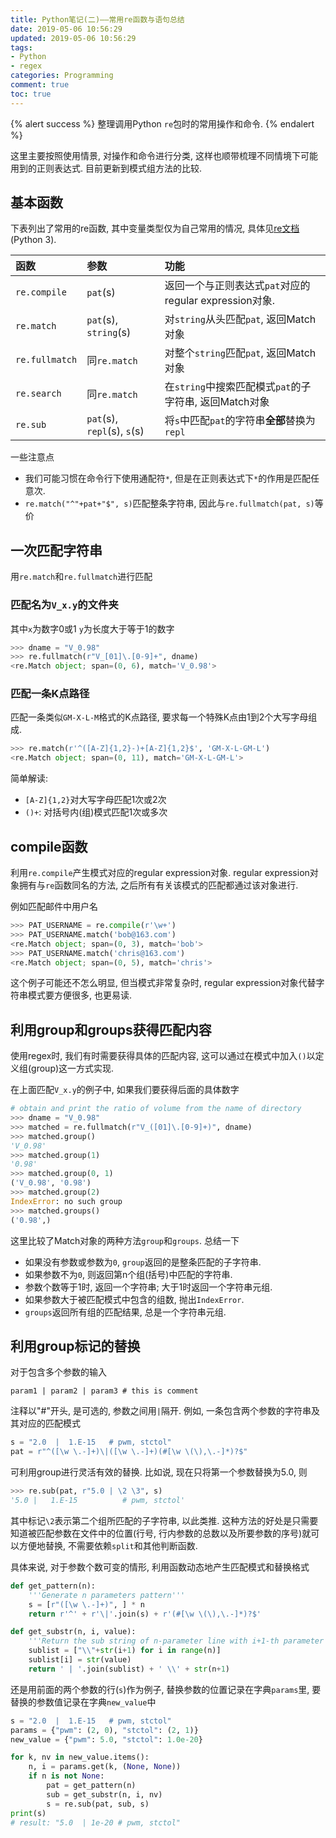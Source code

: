 ```yaml
---
title: Python笔记(二)——常用re函数与语句总结
date: 2019-05-06 10:56:29
updated: 2019-05-06 10:56:29
tags:
- Python
- regex
categories: Programming
comment: true
toc: true
---
```


{% alert success %}
整理调用Python `re`包时的常用操作和命令.
{% endalert %}

<!--more-->

这里主要按照使用情景, 对操作和命令进行分类, 这样也顺带梳理不同情境下可能用到的正则表达式. 目前更新到模式组方法的比较.

## 基本函数

下表列出了常用的re函数, 其中变量类型仅为自己常用的情况, 具体见[re文档](https://docs.python.org/3/library/re.html)(Python 3).

| 函数           | 参数                        | 功能                                                   |
| :------------- | :-------------------------- | :----------------------------------------------------- |
| `re.compile`   | `pat`(s)                    | 返回一个与正则表达式`pat`对应的regular expression对象. |
| `re.match`     | `pat`(s), `string`(s)       | 对`string`从头匹配`pat`, 返回Match对象                 |
| `re.fullmatch` | 同`re.match`                | 对整个`string`匹配`pat`, 返回Match对象                 |
| `re.search`    | 同`re.match`                | 在`string`中搜索匹配模式`pat`的子字符串, 返回Match对象 |
| `re.sub`       | `pat`(s), `repl`(s), `s`(s) | 将`s`中匹配`pat`的字符串**全部**替换为`repl`           |

一些注意点

- 我们可能习惯在命令行下使用通配符`*`, 但是在正则表达式下`*`的作用是匹配任意次.
- `re.match("^"+pat+"$", s)`匹配整条字符串, 因此与`re.fullmatch(pat, s)`等价

## 一次匹配字符串

用`re.match`和`re.fullmatch`进行匹配

### 匹配名为`V_x.y`的文件夹

其中`x`为数字0或1 `y`为长度大于等于1的数字

```python
>>> dname = "V_0.98"
>>> re.fullmatch(r"V_[01]\.[0-9]+", dname)
<re.Match object; span=(0, 6), match='V_0.98'>
```

### 匹配一条K点路径

匹配一条类似`GM-X-L-M`格式的K点路径, 要求每一个特殊K点由1到2个大写字母组成.

```python
>>> re.match(r'^([A-Z]{1,2}-)+[A-Z]{1,2}$', 'GM-X-L-GM-L')
<re.Match object; span=(0, 11), match='GM-X-L-GM-L'>
```

简单解读:

- `[A-Z]{1,2}`对大写字母匹配1次或2次
- `()+`: 对括号内(组)模式匹配1次或多次

## compile函数

利用`re.compile`产生模式对应的regular expression对象. regular expression对象拥有与`re`函数同名的方法, 之后所有有关该模式的匹配都通过该对象进行.

例如匹配邮件中用户名

```python
>>> PAT_USERNAME = re.compile(r'\w+')
>>> PAT_USERNAME.match('bob@163.com')
<re.Match object; span=(0, 3), match='bob'>
>>> PAT_USERNAME.match('chris@163.com')
<re.Match object; span=(0, 5), match='chris'>
```

这个例子可能还不怎么明显, 但当模式非常复杂时, regular expression对象代替字符串模式要方便很多, 也更易读.

## 利用group和groups获得匹配内容

使用regex时, 我们有时需要获得具体的匹配内容, 这可以通过在模式中加入`()`以定义组(group)这一方式实现.

在上面匹配`V_x.y`的例子中, 如果我们要获得后面的具体数字

```python
# obtain and print the ratio of volume from the name of directory
>>> dname = "V_0.98"
>>> matched = re.fullmatch(r"V_([01]\.[0-9]+)", dname)
>>> matched.group()
'V_0.98'
>>> matched.group(1)
'0.98'
>>> matched.group(0, 1)
('V_0.98', '0.98')
>>> matched.group(2)
IndexError: no such group
>>> matched.groups()
('0.98',)
```

这里比较了Match对象的两种方法`group`和`groups`. 总结一下

- 如果没有参数或参数为`0`, `group`返回的是整条匹配的子字符串.
- 如果参数不为`0`, 则返回第n个组(括号)中匹配的字符串.
- 参数个数等于1时, 返回一个字符串; 大于1时返回一个字符串元组.
- 如果参数大于被匹配模式中包含的组数, 抛出`IndexError`.
- `groups`返回所有组的匹配结果, 总是一个字符串元组.

## 利用group标记的替换

对于包含多个参数的输入

```text
param1 | param2 | param3 # this is comment
```

注释以"#"开头, 是可选的, 参数之间用`|`隔开. 例如, 一条包含两个参数的字符串及其对应的匹配模式

```python
s = "2.0  |  1.E-15   # pwm, stctol"
pat = r"^([\w \.-]+)\|([\w \.-]+)(#[\w \(\),\.-]*)?$"
```

可利用group进行灵活有效的替换. 比如说, 现在只将第一个参数替换为5.0, 则

```python
>>> re.sub(pat, r"5.0 | \2 \3", s)
'5.0 |   1.E-15          # pwm, stctol'
```

其中标记`\2`表示第二个组所匹配的子字符串, 以此类推. 这种方法的好处是只需要知道被匹配参数在文件中的位置(行号, 行内参数的总数以及所要参数的序号)就可以方便地替换, 不需要依赖`split`和其他判断函数.

具体来说, 对于参数个数可变的情形, 利用函数动态地产生匹配模式和替换格式

```python
def get_pattern(n):
    '''Generate n parameters pattern'''
    s = [r"([\w \.-]+)", ] * n
    return r'^' + r'\|'.join(s) + r'(#[\w \(\),\.-]*)?$'

def get_substr(n, i, value):
    '''Return the sub string of n-parameter line with i+1-th parameter as value'''
    sublist = ["\\"+str(i+1) for i in range(n)]
    sublist[i] = str(value)
    return ' | '.join(sublist) + ' \\' + str(n+1)
```

还是用前面的两个参数的行(`s`)作为例子, 替换参数的位置记录在字典`params`里, 要替换的参数值记录在字典`new_value`中

```python
s = "2.0  |  1.E-15   # pwm, stctol"
params = {"pwm": (2, 0), "stctol": (2, 1)}
new_value = {"pwm": 5.0, "stctol": 1.0e-20}

for k, nv in new_value.items():
    n, i = params.get(k, (None, None))
    if n is not None:
        pat = get_pattern(n)
        sub = get_substr(n, i, nv)
        s = re.sub(pat, sub, s)
print(s)
# result: "5.0  | 1e-20 # pwm, stctol"
```
